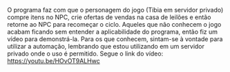 O programa faz com que o personagem do jogo (Tibia em servidor privado) compre itens no NPC, crie ofertas de vendas na casa de leilões e então retorne ao NPC para recomeçar o ciclo.
Aqueles que não conhecem o jogo acabam ficando sem entender a aplicabilidade do programa, então fiz um vídeo para demonstrá-la.
Para os que conhecem, sintam-se à vontade para utilizar a automação, lembrando que estou utilizando em um servidor privado onde o uso é permitido.
Segue o link do vídeo:
https://youtu.be/HOvOT9ALHwc
